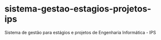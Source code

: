 # sistema-gestao-estagios-projetos-ips
Sistema de gestão para estágios e projetos de Engenharia Informática - IPS
